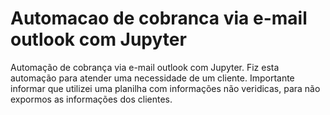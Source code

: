 # Automacao de cobranca via e-mail outlook com Jupyter
 Automação de cobrança via e-mail outlook com Jupyter.
 Fiz esta automação para atender uma necessidade de um cliente.
 Importante informar que utilizei uma planilha com informações não veridicas, para não expormos as informações dos clientes.
